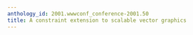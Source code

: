 ```yaml
---
anthology_id: 2001.wwwconf_conference-2001.50
title: A constraint extension to scalable vector graphics
---
```

